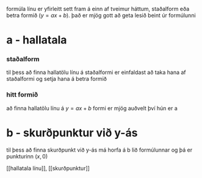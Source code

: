 formúla línu er yfirleitt sett fram á einn af tveimur háttum, staðalform eða betra formið ($y=ax+b$). það er mjög gott að geta lesið beint úr formúlunni

# a - hallatala
### staðalform
til þess að finna hallatölu línu á staðalformi er einfaldast að taka hana af staðalformi og setja hana á betra formið

### hitt formið
að finna hallatölu línu á $y=ax+b$ formi er mjög auðvelt því hún er a

# b - skurðpunktur við y-ás
til þess að finna skurðpunkt við y-ás má horfa á b lið formúlunnar og þá er punkturinn $(x,0)$

[[hallatala línu]], [[skurðpunktur]]